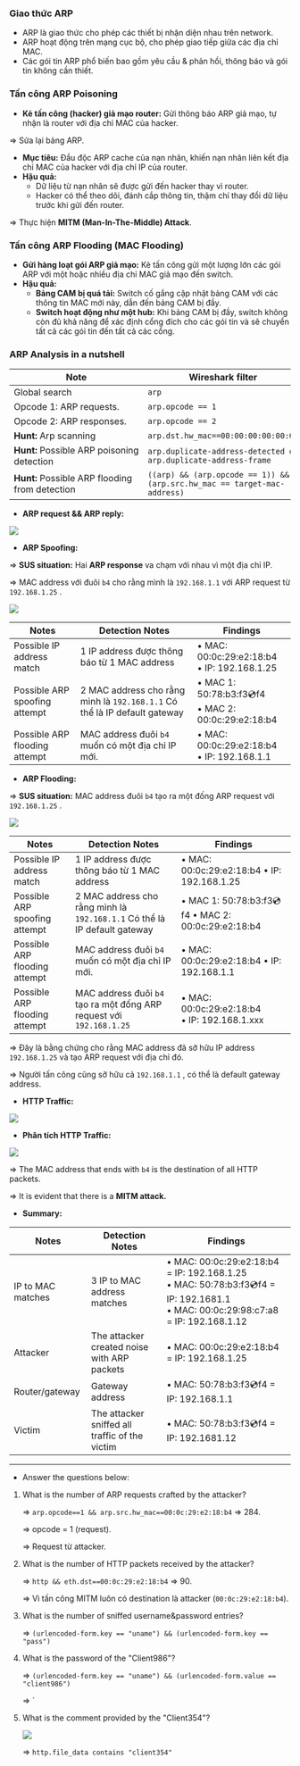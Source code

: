### **Giao thức ARP**

- ARP là giao thức cho phép các thiết bị nhận diện nhau trên network.
- ARP hoạt động trên mạng cục bộ, cho phép giao tiếp giữa các địa chỉ MAC.
- Các gói tin ARP phổ biến bao gồm yêu cầu & phản hồi, thông báo và gói tin không cần thiết.

### **Tấn công ARP Poisoning**

- **Kẻ tấn công (hacker) giả mạo router:** Gửi thông báo ARP giả mạo, tự nhận là router với địa chỉ MAC của hacker.

⇒ Sửa lại bảng ARP.

- **Mục tiêu:** Đầu độc ARP cache của nạn nhân, khiến nạn nhân liên kết địa chỉ MAC của hacker với địa chỉ IP của router.
- **Hậu quả:**
    - Dữ liệu từ nạn nhân sẽ được gửi đến hacker thay vì router.
    - Hacker có thể theo dõi, đánh cắp thông tin, thậm chí thay đổi dữ liệu trước khi gửi đến router.

⇒ Thực hiện **MITM (Man-In-The-Middle) Attack**.

### Tấn công ARP Flooding (MAC Flooding)

- **Gửi hàng loạt gói ARP giả mạo:** Kẻ tấn công gửi một lượng lớn các gói ARP với một hoặc nhiều địa chỉ MAC giả mạo đến switch.
- **Hậu quả:**
    - **Bảng CAM bị quá tải:** Switch cố gắng cập nhật bảng CAM với các thông tin MAC mới này, dẫn đến bảng CAM bị đầy.
    - **Switch hoạt động như một hub:** Khi bảng CAM bị đầy, switch không còn đủ khả năng để xác định cổng đích cho các gói tin và sẽ chuyển tất cả các gói tin đến tất cả các cổng.

### ARP Analysis in a nutshell

| Note                                           | Wireshark filter                                                         |
| ---------------------------------------------- | ------------------------------------------------------------------------ |
| Global search                                  | `arp`                                                                    |
| Opcode 1: ARP requests.                        | `arp.opcode == 1`                                                        |
| Opcode 2: ARP responses.                       | `arp.opcode == 2`                                                        |
| **Hunt:** Arp scanning                         | `arp.dst.hw_mac==00:00:00:00:00:00`                                      |
| **Hunt:** Possible ARP poisoning detection     | `arp.duplicate-address-detected or arp.duplicate-address-frame`          |
| **Hunt:** Possible ARP flooding from detection | `((arp) && (arp.opcode == 1)) && (arp.src.hw_mac == target-mac-address)` |

- **ARP request && ARP reply:**

![](../../../../Image/image%2029.png)

- **ARP Spoofing:**

⇒ **SUS situation:** Hai **ARP response** va chạm với nhau vì một địa chỉ IP.

⇒ MAC address với đuôi `b4` cho rằng mình là `192.168.1.1` với ARP request từ `192.168.1.25` .

![](../../../../Image/image%201%2024.png)

|Notes|Detection Notes|Findings|
|---|---|---|
|Possible IP address match|1 IP address được thông báo từ 1 MAC address|• MAC: 00:0c:29:e2:18:b4  <br>• IP: 192.168.1.25|
|Possible ARP spoofing attempt|2 MAC address cho rằng mình là `192.168.1.1` Có thể là IP default gateway|• MAC 1: 50:78:b3:f3:cd:f4  <br>• MAC 2: 00:0c:29:e2:18:b4|
|Possible ARP flooding attempt|MAC address đuôi `b4` muốn có một địa chỉ IP mới.|• MAC: 00:0c:29:e2:18:b4  <br>• IP: 192.168.1.1|

- **ARP Flooding:**

⇒ **SUS situation:** MAC address đuôi `b4` tạo ra một đống ARP request với `192.168.1.25` .

![](../../../../Image/image%202%2018.png)

|Notes|Detection Notes|Findings|
|---|---|---|
|Possible IP address match|1 IP address được thông báo từ 1 MAC address|• MAC: 00:0c:29:e2:18:b4 • IP: 192.168.1.25|
|Possible ARP spoofing attempt|2 MAC address cho rằng mình là `192.168.1.1` Có thể là IP default gateway|• MAC 1: 50:78:b3:f3:cd:f4 • MAC 2: 00:0c:29:e2:18:b4|
|Possible ARP flooding attempt|MAC address đuôi `b4` muốn có một địa chỉ IP mới.|• MAC: 00:0c:29:e2:18:b4 • IP: 192.168.1.1|
|Possible ARP flooding attempt|MAC address đuôi `b4` tạo ra một đống ARP request với `192.168.1.25`|• MAC: 00:0c:29:e2:18:b4  <br>• IP: 192.168.1.xxx|

⇒ Đây là bằng chứng cho rằng MAC address đã sỡ hữu IP address `192.168.1.25` và tạo ARP request với địa chỉ đó.

⇒ Người tấn công cũng sỡ hữu cả `192.168.1.1` , có thể là default gateway address.

- **HTTP Traffic:**

![](../../../../Image/image%203%2012.png)

- **Phân tích HTTP Traffic:**

![](../../../../Image/image%204%2010.png)

⇒ The MAC address that ends with `b4` is the destination of all HTTP packets.

⇒ It is evident that there is a **MITM attack.**

- **Summary:**

|Notes|Detection Notes|Findings|
|---|---|---|
|IP to MAC matches|3 IP to MAC address matches|• MAC: 00:0c:29:e2:18:b4 = IP: 192.168.1.25  <br>• MAC: 50:78:b3:f3:cd:f4 = IP: 192.1681.1  <br>• MAC: 00:0c:29:98:c7:a8 = IP: 192.168.1.12|
|Attacker|The attacker created noise with ARP packets|• MAC: 00:0c:29:e2:18:b4 = IP: 192.168.1.25|
|Router/gateway|Gateway address|• MAC: 50:78:b3:f3:cd:f4 = IP: 192.168.1.1|
|Victim|The attacker sniffed all traffic of the victim|• MAC: 50:78:b3:f3:cd:f4 = IP: 192.1681.12|

---

- Answer the questions below:

1. What is the number of ARP requests crafted by the attacker?
    
    ⇒ `arp.opcode==1 && arp.src.hw_mac==00:0c:29:e2:18:b4` ⇒ 284.
    
    ⇒ opcode = 1 (request).
    
    ⇒ Request từ attacker.
    
2. What is the number of HTTP packets received by the attacker?
    
    ⇒ `http && eth.dst==00:0c:29:e2:18:b4` ⇒ 90.
    
    ⇒ Vì tấn công MITM luôn có destination là attacker (`00:0c:29:e2:18:b4`).
    
3. What is the number of sniffed username&password entries?
    
    ⇒ `(urlencoded-form.key == "uname") && (urlencoded-form.key == "pass")`
    
4. What is the password of the "Client986"?
    
    ⇒ `(urlencoded-form.key == "uname") && (urlencoded-form.value == "client986")`
    
    ⇒ `
    
5. What is the comment provided by the "Client354"?
    
    ![](../../../../Image/image%205%208.png)
    
    ⇒ `http.file_data contains "client354"`
